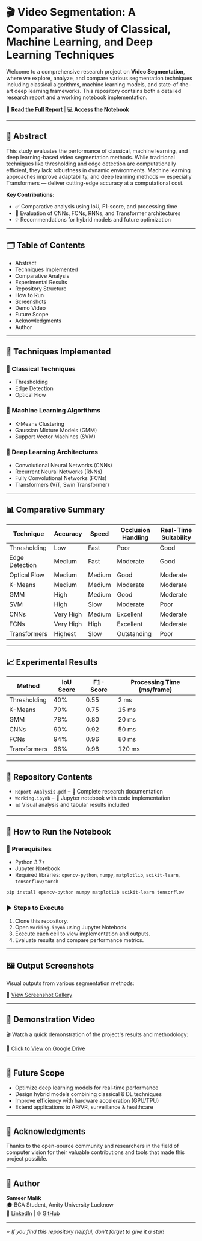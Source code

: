 
# 🎬 Video Segmentation: A Comparative Study of Classical, Machine Learning, and Deep Learning Techniques

Welcome to a comprehensive research project on **Video Segmentation**, where we explore, analyze, and compare various segmentation techniques including classical algorithms, machine learning models, and state-of-the-art deep learning frameworks. This repository contains both a detailed research report and a working notebook implementation.

📄 **[Read the Full Report](./Report%20Analysis.pdf)** | 💻 **[Access the Notebook](./Working.ipynb)**

---

## 📌 Abstract

This study evaluates the performance of classical, machine learning, and deep learning-based video segmentation methods. While traditional techniques like thresholding and edge detection are computationally efficient, they lack robustness in dynamic environments. Machine learning approaches improve adaptability, and deep learning methods — especially Transformers — deliver cutting-edge accuracy at a computational cost.

**Key Contributions:**
- ✅ Comparative analysis using IoU, F1-score, and processing time
- 🧠 Evaluation of CNNs, FCNs, RNNs, and Transformer architectures
- 💡 Recommendations for hybrid models and future optimization

---

## 🗂 Table of Contents

- Abstract  
- Techniques Implemented  
- Comparative Analysis  
- Experimental Results  
- Repository Structure  
- How to Run  
- Screenshots  
- Demo Video  
- Future Scope  
- Acknowledgments  
- Author

---

## 🧠 Techniques Implemented

### 🔹 Classical Techniques
- Thresholding
- Edge Detection
- Optical Flow

### 🔸 Machine Learning Algorithms
- K-Means Clustering
- Gaussian Mixture Models (GMM)
- Support Vector Machines (SVM)

### 🔺 Deep Learning Architectures
- Convolutional Neural Networks (CNNs)
- Recurrent Neural Networks (RNNs)
- Fully Convolutional Networks (FCNs)
- Transformers (ViT, Swin Transformer)

---

## 📊 Comparative Summary

| Technique       | Accuracy | Speed  | Occlusion Handling | Real-Time Suitability |
|----------------|----------|--------|---------------------|------------------------|
| Thresholding    | Low      | Fast   | Poor                | Good                   |
| Edge Detection  | Medium   | Fast   | Moderate            | Good                   |
| Optical Flow    | Medium   | Medium | Good                | Moderate               |
| K-Means         | Medium   | Medium | Moderate            | Moderate               |
| GMM             | High     | Medium | Good                | Moderate               |
| SVM             | High     | Slow   | Moderate            | Poor                   |
| CNNs            | Very High| Medium | Excellent           | Moderate               |
| FCNs            | Very High| High   | Excellent           | Moderate               |
| Transformers    | Highest  | Slow   | Outstanding         | Poor                   |

---

## 📈 Experimental Results

| Method        | IoU Score | F1-Score | Processing Time (ms/frame) |
|---------------|-----------|----------|-----------------------------|
| Thresholding  | 40%       | 0.55     | 2 ms                        |
| K-Means       | 70%       | 0.75     | 15 ms                       |
| GMM           | 78%       | 0.80     | 20 ms                       |
| CNNs          | 90%       | 0.92     | 50 ms                       |
| FCNs          | 94%       | 0.96     | 80 ms                       |
| Transformers  | 96%       | 0.98     | 120 ms                      |

---

## 📂 Repository Contents

- `Report Analysis.pdf` – 📘 Complete research documentation  
- `Working.ipynb` – 🧪 Jupyter notebook with code implementation  
- 📊 Visual analysis and tabular results included

---

## 🚀 How to Run the Notebook

### 🧰 Prerequisites
- Python 3.7+
- Jupyter Notebook
- Required libraries: `opencv-python`, `numpy`, `matplotlib`, `scikit-learn`, `tensorflow/torch`

```bash
pip install opencv-python numpy matplotlib scikit-learn tensorflow
```

### ▶️ Steps to Execute
1. Clone this repository.
2. Open `Working.ipynb` using Jupyter Notebook.
3. Execute each cell to view implementation and outputs.
4. Evaluate results and compare performance metrics.

---

## 🖼️ Output Screenshots

Visual outputs from various segmentation methods:

📁 [View Screenshot Gallery](https://drive.google.com/drive/folders/1n9Z5go1hfpoSdl3vcxJHDxdBxDnMiJ_p?usp=sharing)

---

## 🎥 Demonstration Video

🎬 Watch a quick demonstration of the project's results and methodology:

🔗 [Click to View on Google Drive](https://drive.google.com/file/d/1Pv0Qmih6-KpsFFEIqTHhhuRN-mi1XDAs/view?usp=sharing)

---

## 🌱 Future Scope

- Optimize deep learning models for real-time performance
- Design hybrid models combining classical & DL techniques
- Improve efficiency with hardware acceleration (GPU/TPU)
- Extend applications to AR/VR, surveillance & healthcare

---

## 🙏 Acknowledgments

Thanks to the open-source community and researchers in the field of computer vision for their valuable contributions and tools that made this project possible.

---

## 👤 Author

**Sameer Malik**  
🎓 BCA Student, Amity University Lucknow  
🔗 [LinkedIn](https://www.linkedin.com/in/sameer-malik-b5b8772b9) | 🌐 [GitHub](https://github.com/mrflint5)

---

⭐ *If you find this repository helpful, don't forget to give it a star!*
